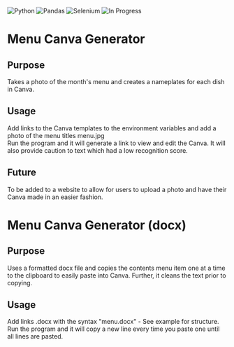 ![Python](https://img.shields.io/badge/python-3670A0?style=for-the-badge&logo=python&logoColor=ffdd54)
![Pandas](https://img.shields.io/badge/pandas-%23150458.svg?style=for-the-badge&logo=pandas&logoColor=white)
![Selenium](https://img.shields.io/badge/-selenium-%43B02A?style=for-the-badge&logo=selenium&logoColor=white)
![In Progress](https://img.shields.io/badge/-in%20progress-red?style=for-the-badge)

# Menu Canva Generator

## Purpose
Takes a photo of the month's menu and creates a nameplates for each dish in Canva.

## Usage
Add links to the Canva templates to the environment variables and add a photo of the menu titles menu.jpg
<br>Run the program and it will generate a link to view and edit the Canva. It will also provide caution to text which had a low recognition score.

## Future
To be added to a website to allow for users to upload a photo and have their Canva made in an easier fashion.

# Menu Canva Generator (docx)

## Purpose
Uses a formatted docx file and copies the contents menu item one at a time to the clipboard to easily paste into Canva. Further, it cleans the text prior to copying.

## Usage
Add links .docx with the syntax "menu.docx" - See example for structure.
<br>Run the program and it will copy a new line every time you paste one until all lines are pasted.

